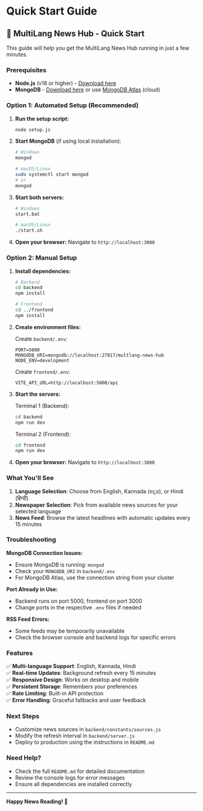 # Quick Start Guide

## 🚀 MultiLang News Hub - Quick Start

This guide will help you get the MultiLang News Hub running in just a few minutes.

### Prerequisites
- **Node.js** (v16 or higher) - [Download here](https://nodejs.org/)
- **MongoDB** - [Download here](https://www.mongodb.com/try/download/community) or use [MongoDB Atlas](https://www.mongodb.com/atlas) (cloud)

### Option 1: Automated Setup (Recommended)

1. **Run the setup script:**
   ```bash
   node setup.js
   ```

2. **Start MongoDB** (if using local installation):
   ```bash
   # Windows
   mongod
   
   # macOS/Linux
   sudo systemctl start mongod
   # or
   mongod
   ```

3. **Start both servers:**
   ```bash
   # Windows
   start.bat
   
   # macOS/Linux
   ./start.sh
   ```

4. **Open your browser:**
   Navigate to `http://localhost:3000`

### Option 2: Manual Setup

1. **Install dependencies:**
   ```bash
   # Backend
   cd backend
   npm install
   
   # Frontend
   cd ../frontend
   npm install
   ```

2. **Create environment files:**
   
   Create `backend/.env`:
   ```env
   PORT=5000
   MONGODB_URI=mongodb://localhost:27017/multlang-news-hub
   NODE_ENV=development
   ```
   
   Create `frontend/.env`:
   ```env
   VITE_API_URL=http://localhost:5000/api
   ```

3. **Start the servers:**
   
   Terminal 1 (Backend):
   ```bash
   cd backend
   npm run dev
   ```
   
   Terminal 2 (Frontend):
   ```bash
   cd frontend
   npm run dev
   ```

4. **Open your browser:**
   Navigate to `http://localhost:3000`

### What You'll See

1. **Language Selection**: Choose from English, Kannada (ಕನ್ನಡ), or Hindi (हिन्दी)
2. **Newspaper Selection**: Pick from available news sources for your selected language
3. **News Feed**: Browse the latest headlines with automatic updates every 15 minutes

### Troubleshooting

**MongoDB Connection Issues:**
- Ensure MongoDB is running: `mongod`
- Check your `MONGODB_URI` in `backend/.env`
- For MongoDB Atlas, use the connection string from your cluster

**Port Already in Use:**
- Backend runs on port 5000, frontend on port 3000
- Change ports in the respective `.env` files if needed

**RSS Feed Errors:**
- Some feeds may be temporarily unavailable
- Check the browser console and backend logs for specific errors

### Features

✅ **Multi-language Support**: English, Kannada, Hindi  
✅ **Real-time Updates**: Background refresh every 15 minutes  
✅ **Responsive Design**: Works on desktop and mobile  
✅ **Persistent Storage**: Remembers your preferences  
✅ **Rate Limiting**: Built-in API protection  
✅ **Error Handling**: Graceful fallbacks and user feedback  

### Next Steps

- Customize news sources in `backend/constants/sources.js`
- Modify the refresh interval in `backend/server.js`
- Deploy to production using the instructions in `README.md`

### Need Help?

- Check the full `README.md` for detailed documentation
- Review the console logs for error messages
- Ensure all dependencies are installed correctly

---

**Happy News Reading! 📰**



